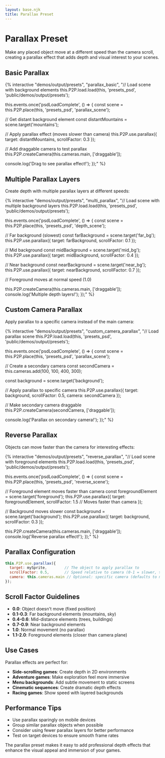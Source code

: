 ```yaml
---
layout: base.njk
title: Parallax Preset
---
```


# Parallax Preset

Make any placed object move at a different speed than the camera scroll, creating a parallax effect that adds depth and visual interest to your scenes.

## Basic Parallax

{% interactive "demos/output/presets", "parallax_basic", "// Load scene with background elements
this.P2P.load.load(this, 'presets_psd', 'public/demos/output/presets');

this.events.once('psdLoadComplete', () => {
  const scene = this.P2P.place(this, 'presets_psd', 'parallax_scene');
  
  // Get distant background element
  const distantMountains = scene.target('mountains');
  
  // Apply parallax effect (moves slower than camera)
  this.P2P.use.parallax({
    target: distantMountains,
    scrollFactor: 0.3
  });
  
  // Add draggable camera to test parallax
  this.P2P.createCamera(this.cameras.main, ['draggable']);
  
  console.log('Drag to see parallax effect!');
});" %}

## Multiple Parallax Layers

Create depth with multiple parallax layers at different speeds:

{% interactive "demos/output/presets", "multi_parallax", "// Load scene with multiple background layers
this.P2P.load.load(this, 'presets_psd', 'public/demos/output/presets');

this.events.once('psdLoadComplete', () => {
  const scene = this.P2P.place(this, 'presets_psd', 'depth_scene');
  
  // Far background (slowest)
  const farBackground = scene.target('far_bg');
  this.P2P.use.parallax({
    target: farBackground,
    scrollFactor: 0.1
  });
  
  // Mid background
  const midBackground = scene.target('mid_bg');
  this.P2P.use.parallax({
    target: midBackground,
    scrollFactor: 0.4
  });
  
  // Near background
  const nearBackground = scene.target('near_bg');
  this.P2P.use.parallax({
    target: nearBackground,
    scrollFactor: 0.7
  });
  
  // Foreground moves at normal speed (1.0)
  
  this.P2P.createCamera(this.cameras.main, ['draggable']);
  console.log('Multiple depth layers!');
});" %}

## Custom Camera Parallax

Apply parallax to a specific camera instead of the main camera:

{% interactive "demos/output/presets", "custom_camera_parallax", "// Load parallax scene
this.P2P.load.load(this, 'presets_psd', 'public/demos/output/presets');

this.events.once('psdLoadComplete', () => {
  const scene = this.P2P.place(this, 'presets_psd', 'parallax_scene');
  
  // Create a secondary camera
  const secondCamera = this.cameras.add(100, 100, 400, 300);
  
  const background = scene.target('background');
  
  // Apply parallax to specific camera
  this.P2P.use.parallax({
    target: background,
    scrollFactor: 0.5,
    camera: secondCamera
  });
  
  // Make secondary camera draggable
  this.P2P.createCamera(secondCamera, ['draggable']);
  
  console.log('Parallax on secondary camera!');
});" %}

## Reverse Parallax

Objects can move faster than the camera for interesting effects:

{% interactive "demos/output/presets", "reverse_parallax", "// Load scene with foreground elements
this.P2P.load.load(this, 'presets_psd', 'public/demos/output/presets');

this.events.once('psdLoadComplete', () => {
  const scene = this.P2P.place(this, 'presets_psd', 'reverse_scene');
  
  // Foreground element moves faster than camera
  const foregroundElement = scene.target('foreground');
  this.P2P.use.parallax({
    target: foregroundElement,
    scrollFactor: 1.5  // Moves faster than camera
  });
  
  // Background moves slower
  const background = scene.target('background');
  this.P2P.use.parallax({
    target: background,
    scrollFactor: 0.3
  });
  
  this.P2P.createCamera(this.cameras.main, ['draggable']);
  console.log('Reverse parallax effect!');
});" %}

## Parallax Configuration

```javascript
this.P2P.use.parallax({
  target: mySprite,        // The object to apply parallax to
  scrollFactor: 0.5,       // Speed relative to camera (0-1 = slower, >1 = faster)
  camera: this.cameras.main // Optional: specific camera (defaults to main)
});
```

## Scroll Factor Guidelines

- **0.0**: Object doesn't move (fixed position)
- **0.1-0.3**: Far background elements (mountains, sky)
- **0.4-0.6**: Mid-distance elements (trees, buildings)
- **0.7-0.9**: Near background elements
- **1.0**: Normal movement (no parallax)
- **1.1-2.0**: Foreground elements (closer than camera plane)

## Use Cases

Parallax effects are perfect for:

- **Side-scrolling games**: Create depth in 2D environments
- **Adventure games**: Make exploration feel more immersive
- **Menu backgrounds**: Add subtle movement to static screens
- **Cinematic sequences**: Create dramatic depth effects
- **Racing games**: Show speed with layered backgrounds

## Performance Tips

- Use parallax sparingly on mobile devices
- Group similar parallax objects when possible
- Consider using fewer parallax layers for better performance
- Test on target devices to ensure smooth frame rates

The parallax preset makes it easy to add professional depth effects that enhance the visual appeal and immersion of your games.